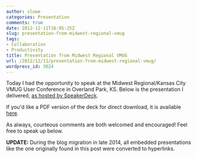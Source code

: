 ```yaml
---
author: slowe
categories: Presentation
comments: true
date: 2012-12-11T16:05:25Z
slug: presentation-from-midwest-regional-vmug
tags:
- Collaboration
- Productivity
title: Presentation from Midwest Regional VMUG
url: /2012/12/11/presentation-from-midwest-regional-vmug/
wordpress_id: 3024
---
```


Today I had the opportunity to speak at the Midwest Regional/Kansas City VMUG User Conference in Overland Park, KS. Below is the presentation I delivered, [as hosted by SpeakerDeck](https://speakerdeck.com/slowe/keeping-up-with-the-joneses).

If you'd like a PDF version of the deck for direct download, it is available [here](/public/dl/2012-12-11-kcvmug-slides.pdf).

As always, courteous comments are both welcomed and encouraged! Feel free to speak up below.

**UPDATE:** During the blog migration in late 2014, all embedded presentations like the one originally found in this post were converted to hyperlinks.
